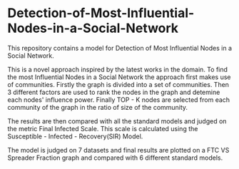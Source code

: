 # Detection-of-Most-Influential-Nodes-in-a-Social-Network

This repository contains a model for Detection of Most Influential Nodes in a Social Network.

This is a novel approach inspired by the latest works in the domain. To find the most Influential Nodes in a Social Network the approach first makes use of communities. Firstly the graph is divided into a set of communities. Then 3 different factors are used to rank the nodes in the graph and detemine each nodes' influence power. Finally TOP - K nodes are selected from each community of the graph in the ratio of size of the community.

The results are then compared with all the standard models and judged on the metric Final Infected Scale. This scale is calculated using the Susceptible - Infected - Recovery(SIR) Model. 

The model is judged on 7 datasets and final results are plotted on a FTC VS Spreader Fraction graph and compared with 6 different standard models.




